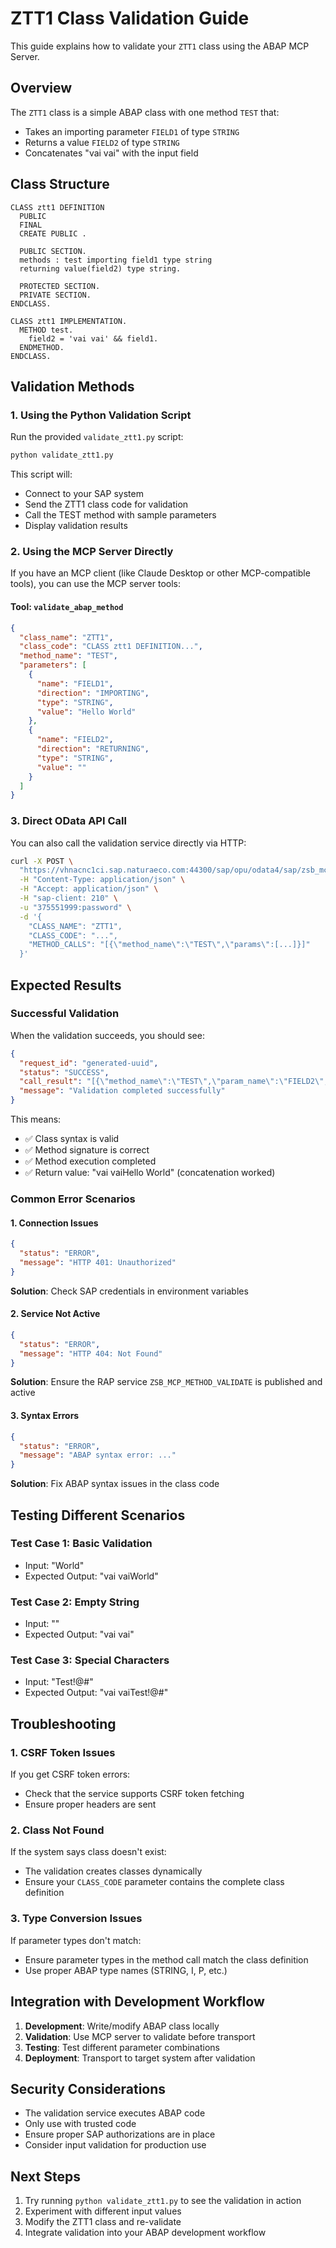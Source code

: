 # ZTT1 Class Validation Guide

This guide explains how to validate your `ZTT1` class using the ABAP MCP Server.

## Overview

The `ZTT1` class is a simple ABAP class with one method `TEST` that:
- Takes an importing parameter `FIELD1` of type `STRING`
- Returns a value `FIELD2` of type `STRING`
- Concatenates "vai vai" with the input field

## Class Structure

```abap
CLASS ztt1 DEFINITION
  PUBLIC
  FINAL
  CREATE PUBLIC .

  PUBLIC SECTION.
  methods : test importing field1 type string
  returning value(field2) type string.

  PROTECTED SECTION.
  PRIVATE SECTION.
ENDCLASS.

CLASS ztt1 IMPLEMENTATION.
  METHOD test.
    field2 = 'vai vai' && field1.
  ENDMETHOD.
ENDCLASS.
```

## Validation Methods

### 1. Using the Python Validation Script

Run the provided `validate_ztt1.py` script:

```bash
python validate_ztt1.py
```

This script will:
- Connect to your SAP system
- Send the ZTT1 class code for validation
- Call the TEST method with sample parameters
- Display validation results

### 2. Using the MCP Server Directly

If you have an MCP client (like Claude Desktop or other MCP-compatible tools), you can use the MCP server tools:

#### Tool: `validate_abap_method`

```json
{
  "class_name": "ZTT1",
  "class_code": "CLASS ztt1 DEFINITION...",
  "method_name": "TEST",
  "parameters": [
    {
      "name": "FIELD1",
      "direction": "IMPORTING",
      "type": "STRING",
      "value": "Hello World"
    },
    {
      "name": "FIELD2", 
      "direction": "RETURNING",
      "type": "STRING",
      "value": ""
    }
  ]
}
```

### 3. Direct OData API Call

You can also call the validation service directly via HTTP:

```bash
curl -X POST \
  "https://vhnacnc1ci.sap.naturaeco.com:44300/sap/opu/odata4/sap/zsb_mcp_method_validate/srvd_a2x/sap/zsd_mcp_method_validate/0001/ZC_MCP_METHOD_VALIDATE('request-id')/com.sap.gateway.srvd_a2x.zsd_mcp_method_validate.v0001.validate_methods" \
  -H "Content-Type: application/json" \
  -H "Accept: application/json" \
  -H "sap-client: 210" \
  -u "375551999:password" \
  -d '{
    "CLASS_NAME": "ZTT1",
    "CLASS_CODE": "...",
    "METHOD_CALLS": "[{\"method_name\":\"TEST\",\"params\":[...]}]"
  }'
```

## Expected Results

### Successful Validation

When the validation succeeds, you should see:

```json
{
  "request_id": "generated-uuid",
  "status": "SUCCESS", 
  "call_result": "[{\"method_name\":\"TEST\",\"param_name\":\"FIELD2\",\"value\":\"vai vaiHello World\"}]",
  "message": "Validation completed successfully"
}
```

This means:
- ✅ Class syntax is valid
- ✅ Method signature is correct
- ✅ Method execution completed
- ✅ Return value: "vai vaiHello World" (concatenation worked)

### Common Error Scenarios

#### 1. Connection Issues
```json
{
  "status": "ERROR",
  "message": "HTTP 401: Unauthorized"
}
```
**Solution**: Check SAP credentials in environment variables

#### 2. Service Not Active
```json
{
  "status": "ERROR", 
  "message": "HTTP 404: Not Found"
}
```
**Solution**: Ensure the RAP service `ZSB_MCP_METHOD_VALIDATE` is published and active

#### 3. Syntax Errors
```json
{
  "status": "ERROR",
  "message": "ABAP syntax error: ..."
}
```
**Solution**: Fix ABAP syntax issues in the class code

## Testing Different Scenarios

### Test Case 1: Basic Validation
- Input: "World"
- Expected Output: "vai vaiWorld"

### Test Case 2: Empty String
- Input: ""
- Expected Output: "vai vai"

### Test Case 3: Special Characters
- Input: "Test!@#"
- Expected Output: "vai vaiTest!@#"

## Troubleshooting

### 1. CSRF Token Issues
If you get CSRF token errors:
- Check that the service supports CSRF token fetching
- Ensure proper headers are sent

### 2. Class Not Found
If the system says class doesn't exist:
- The validation creates classes dynamically
- Ensure your `CLASS_CODE` parameter contains the complete class definition

### 3. Type Conversion Issues
If parameter types don't match:
- Ensure parameter types in the method call match the class definition
- Use proper ABAP type names (STRING, I, P, etc.)

## Integration with Development Workflow

1. **Development**: Write/modify ABAP class locally
2. **Validation**: Use MCP server to validate before transport
3. **Testing**: Test different parameter combinations
4. **Deployment**: Transport to target system after validation

## Security Considerations

- The validation service executes ABAP code
- Only use with trusted code
- Ensure proper SAP authorizations are in place
- Consider input validation for production use

## Next Steps

1. Try running `python validate_ztt1.py` to see the validation in action
2. Experiment with different input values
3. Modify the ZTT1 class and re-validate
4. Integrate validation into your ABAP development workflow




